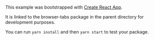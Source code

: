 This example was bootstrapped with [Create React App](https://github.com/facebook/create-react-app).

It is linked to the browser-tabs package in the parent directory for development purposes.

You can run `yarn install` and then `yarn start` to test your package.
